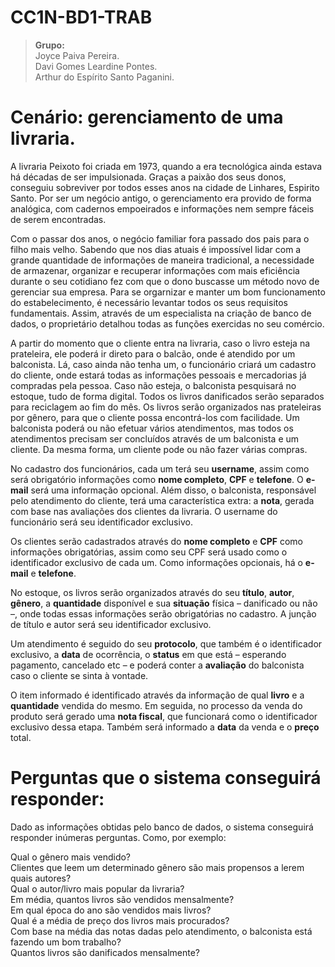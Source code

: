 # CC1N-BD1-TRAB
> <b>Grupo:</b><br>
Joyce Paiva Pereira.<br>
Davi Gomes Leardine Pontes.<br>
Arthur do Espírito Santo Paganini.

# Cenário: gerenciamento de uma livraria.
A livraria Peixoto foi criada em 1973, quando a era tecnológica ainda estava há décadas de ser impulsionada. Graças a paixão dos seus donos, conseguiu sobreviver por todos esses anos na cidade de Linhares, Espirito Santo. Por ser um negócio antigo, o gerenciamento era provido de forma analógica, com cadernos empoeirados e informações nem sempre fáceis de serem encontradas.

Com o passar dos anos, o negócio familiar fora passado dos pais para o filho mais velho. Sabendo que nos dias atuais é impossível lidar com a grande quantidade de informações de maneira tradicional, a necessidade de armazenar, organizar e recuperar informações com mais eficiência durante o seu cotidiano fez com que o dono buscasse um método novo de gerenciar sua empresa. Para se orgarnizar e manter um bom funcionamento do estabelecimento, é necessário levantar todos os seus requisitos fundamentais. Assim, através de um especialista na criação de banco de dados, o proprietário detalhou todas as funções exercidas no seu comércio.

A partir do momento que o cliente entra na livraria, caso o livro esteja na prateleira, ele poderá ir direto para o balcão, onde é atendido por um balconista. Lá, caso ainda não tenha um, o funcionário criará um cadastro do cliente, onde estará todas as informações pessoais e mercadorias já compradas pela pessoa. Caso não esteja, o balconista pesquisará no estoque, tudo de forma digital. Todos os livros danificados serão separados para reciclagem ao fim do mês. Os livros serão organizados nas prateleiras por gênero, para que o cliente possa encontrá-los com facilidade. Um balconista poderá ou não efetuar vários atendimentos, mas todos os atendimentos precisam ser concluídos através de um balconista e um cliente. Da mesma forma, um cliente pode ou não fazer várias compras.

No cadastro dos funcionários, cada um terá seu <b>username</b>, assim como será obrigatório informações como <b>nome completo</b>, <b>CPF</b> e <b>telefone</b>. O <b>e-mail</b> será uma informação opcional. Além disso, o balconista, responsável pelo atendimento do cliente, terá uma característica extra: a <b>nota</b>, gerada com base nas avaliações dos clientes da livraria. O username do funcionário será seu identificador exclusivo.

Os clientes serão cadastrados através do <b>nome completo</b> e <b>CPF</b> como informações obrigatórias, assim como seu CPF será usado como o identificador exclusivo de cada um. Como informações opcionais, há o <b>e-mail</b> e <b>telefone</b>.

No estoque, os livros serão organizados através do seu <b>título</b>, <b>autor</b>, <b>gênero</b>, a <b>quantidade</b> disponível e sua <b>situação</b> física – danificado ou não –, onde todas essas informações serão obrigatórias no cadastro. A junção de título e autor será seu identificador exclusivo. 
  
Um atendimento é seguido do seu <b>protocolo</b>, que também é o identificador exclusivo, a <b>data</b> de ocorrência, o <b>status</b> em que está – esperando pagamento, cancelado etc – e poderá conter a <b>avaliação</b> do balconista caso o cliente se sinta à vontade. 

O item informado é identificado através da informação de qual <b>livro</b> e a <b>quantidade</b> vendida do mesmo. Em seguida, no processo da venda do produto será gerado uma <b>nota fiscal</b>, que funcionará como o identificador exclusivo dessa etapa. Também será informado a <b>data</b> da venda e o <b>preço</b> total.

# Perguntas que o sistema conseguirá responder:
Dado as informações obtidas pelo banco de dados, o sistema conseguirá responder inúmeras perguntas. Como, por exemplo:

Qual o gênero mais vendido?<br>
Clientes que leem um determinado gênero são mais propensos a lerem quais autores?<br>
Qual o autor/livro mais popular da livraria?<br>
Em média, quantos livros são vendidos mensalmente?<br>
Em qual época do ano são vendidos mais livros?<br>
Qual é a média de preço dos livros mais procurados?<br>
Com base na média das notas dadas pelo atendimento, o balconista está fazendo um bom trabalho?<br>
Quantos livros são danificados mensalmente?
